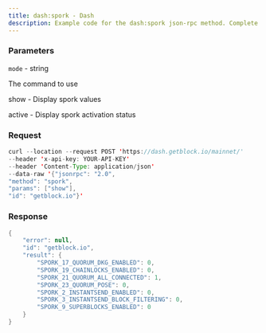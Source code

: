 ```yaml
---
title: dash:spork - Dash
description: Example code for the dash:spork json-rpc method. Сomplete guide on how to use dash:spork json-rpc in GetBlock.io Web3 documentation.
---
```


### Parameters


`mode` - string

The command to use

show - Display spork values

active - Display spork activation status

### Request

``` java
curl --location --request POST 'https://dash.getblock.io/mainnet/' 
--header 'x-api-key: YOUR-API-KEY' 
--header 'Content-Type: application/json' 
--data-raw '{"jsonrpc": "2.0",
"method": "spork",
"params": ["show"],
"id": "getblock.io"}'
```

###  Response

``` java
{
    "error": null,
    "id": "getblock.io",
    "result": {
        "SPORK_17_QUORUM_DKG_ENABLED": 0,
        "SPORK_19_CHAINLOCKS_ENABLED": 0,
        "SPORK_21_QUORUM_ALL_CONNECTED": 1,
        "SPORK_23_QUORUM_POSE": 0,
        "SPORK_2_INSTANTSEND_ENABLED": 0,
        "SPORK_3_INSTANTSEND_BLOCK_FILTERING": 0,
        "SPORK_9_SUPERBLOCKS_ENABLED": 0
    }
}
```

